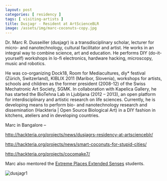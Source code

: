 ```yaml
---
layout: post
categories: [ residency ]
tags: [ visiting-artists ]
title: Dusjagr - Resident at ArtScienceBLR
image: /assets/img/marc-coconuts-copy.jpg
---
```

Dr. Marc R. Dusseiller (dusjagr) is a transdisciplinary scholar, lecturer for micro- and nanotechnology, cultural facilitator and artist. He works in an integral way to combine science, art and education. He performs DIY (do-it-yourself) workshops in lo-fi electronics, hardware hacking, microscopy, music and robotics.

<!--more-->
He was co-organizing Dock18, Room for Mediacultures, diy* festival (Zürich, Switzerland), KIBLIX 2011 (Maribor, Slovenia), workshops for artists, schools and children as the former president (2008-12) of the Swiss Mechatronic Art Society, SGMK. In collaboration with Kapelica Gallery, he has started the BioTehna Lab in Ljubljana (2012 – 2013), an open platform for interdisciplinary and artistic research on life sciences. Currently, he is developing means to perform bio- and nanotechnology research and dissemination (Hackteria | Open Source Biological Art) in a DIY fashion in kitchens, ateliers and in developing countries.

Marc in Bangalore –

http://hackteria.org/projects/news/dusjagrs-residency-at-artscienceblr/

http://hackteria.org/projects/news/smart-coconuts-for-stupid-cities/

http://hackteria.org/projects/cocomake7/

Marc also mentored the [Extreme Places Extended Senses](https://hackteria.org/wiki/Extreme_Places_and_Extended_Senses) students.

![dusjagr1]({{site.baseurl}}/assets/img/marc-at-lab.jpg)
